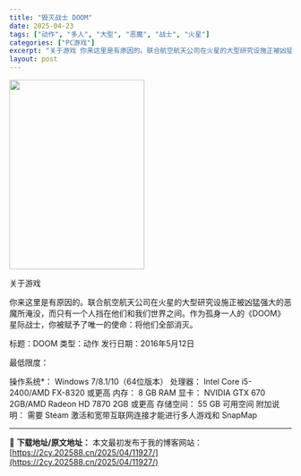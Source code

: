 ```yaml
---
title: "毁灭战士 DOOM"
date: 2025-04-23
tags: ["动作", "多人", "大型", "恶魔", "战士", "火星"]
categories: ["PC游戏"]
excerpt: "关于游戏 你来这里是有原因的。联合航空航天公司在火星的大型研究设施正被凶猛强大的恶魔所淹没，而只有一个人挡在他们和我们世界之间。作为孤身一人的《DOOM》星际战士，你被赋予了唯一的使命：将他们全部消灭。 标题：DOOM 类型：动作 发行日期：2016年5月12日 最低限度： 操作系统*： Windo&hellip;"
layout: post
---
```


<img class="aligncenter size-full wp-image-11921" src="https://2cy.202588.cn/wp-content/uploads/2025/04/2025042310552827.webp" alt="" width="241" height="339" />

关于游戏

你来这里是有原因的。联合航空航天公司在火星的大型研究设施正被凶猛强大的恶魔所淹没，而只有一个人挡在他们和我们世界之间。作为孤身一人的《DOOM》星际战士，你被赋予了唯一的使命：将他们全部消灭。

标题：DOOM
类型：动作
发行日期：2016年5月12日

最低限度：

操作系统*： Windows 7/8.1/10（64位版本）
处理器： Intel Core i5-2400/AMD FX-8320 或更高
内存： 8 GB RAM
显卡： NVIDIA GTX 670 2GB/AMD Radeon HD 7870 2GB 或更高
存储空间： 55 GB 可用空间
附加说明： 需要 Steam 激活和宽带互联网连接才能进行多人游戏和 SnapMap

---
📖 **下载地址/原文地址：** 本文最初发布于我的博客网站：[https://2cy.202588.cn/2025/04/11927/](https://2cy.202588.cn/2025/04/11927/)
